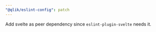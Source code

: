 ```yaml
---
"@qlik/eslint-config": patch
---
```


Add svelte as peer dependency since `eslint-plugin-svelte` needs it.

